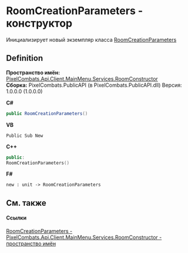 # RoomCreationParameters - конструктор


Инициализирует новый экземпляр класса <a href="447b798f-a400-84a6-8c37-9a15c71fa69d">RoomCreationParameters</a>



## Definition
**Пространство имён:** <a href="5c0aa2e7-ab63-7190-0eca-affc008061c2">PixelCombats.Api.Client.MainMenu.Services.RoomConstructor</a>  
**Сборка:** PixelCombats.PublicAPI (в PixelCombats.PublicAPI.dll) Версия: 1.0.0.0 (1.0.0.0)

**C#**
``` C#
public RoomCreationParameters()
```
**VB**
``` VB
Public Sub New
```
**C++**
``` C++
public:
RoomCreationParameters()
```
**F#**
``` F#
new : unit -> RoomCreationParameters
```



## См. также


#### Ссылки
<a href="447b798f-a400-84a6-8c37-9a15c71fa69d">RoomCreationParameters - </a>  
<a href="5c0aa2e7-ab63-7190-0eca-affc008061c2">PixelCombats.Api.Client.MainMenu.Services.RoomConstructor - пространство имён</a>  
